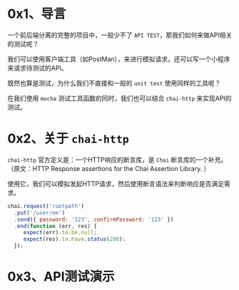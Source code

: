 # 0x1、导言

一个前后端分离的完整的项目中，一般少不了 `API TEST`，那我们如何来做API相关的测试呢？

我们可以使用客户端工具（如PostMan），来进行模拟请求，还可以写一个小程序来请求待测试的API。

既然也算是测试，为什么我们不直接和一般的 `unit test` 使用同样的工具呢？

在我们使用 `mocha` 测试工具函数的同时，我们也可以结合 `chai-http` 来实现API的测试。

# 0x2、关于 `chai-http`

`chai-http` 官方定义是：一个HTTP响应的断言库，是 `Chai` 断言库的一个补充。（原文：HTTP Response assertions for the Chai Assertion Library. ）

使用它，我们可以模拟发起HTTP请求，然后使用断言语法来判断响应是否满足需求。

```javascript
chai.request('rootpath')
  .put('/user/me')
  .send({ password: '123', confirmPassword: '123' })
  .end(function (err, res) {
     expect(err).to.be.null;
     expect(res).to.have.status(200);
  });
```

# 0x3、API测试演示